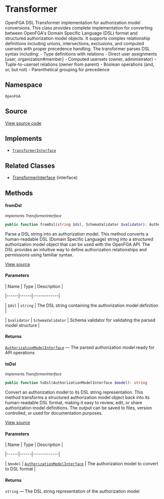 # Transformer

OpenFGA DSL Transformer implementation for authorization model conversions. This class provides complete implementation for converting between OpenFGA&#039;s Domain Specific Language (DSL) format and structured authorization model objects. It supports complex relationship definitions including unions, intersections, exclusions, and computed usersets with proper precedence handling. The transformer parses DSL syntax including: - Type definitions with relations - Direct user assignments [user, organization#member] - Computed usersets (owner, administrator) - Tuple-to-userset relations (owner from parent) - Boolean operations (and, or, but not) - Parenthetical grouping for precedence

## Namespace

`OpenFGA`

## Source

[View source code](https://github.com/evansims/openfga-php/blob/main/src/Transformer.php)

## Implements

* [`TransformerInterface`](TransformerInterface.md)

## Related Classes

* [TransformerInterface](TransformerInterface.md) (interface)

## Methods

#### fromDsl

*<small>Implements TransformerInterface</small>*

```php
public function fromDsl(string $dsl, SchemaValidator $validator): AuthorizationModelInterface

```

Parse a DSL string into an authorization model. This method converts a human-readable DSL (Domain Specific Language) string into a structured authorization model object that can be used with the OpenFGA API. The DSL provides an intuitive way to define authorization relationships and permissions using familiar syntax.

[View source](https://github.com/evansims/openfga-php/blob/main/src/TransformerInterface.php#L44)

#### Parameters

| Name | Type | Description |

|------|------|-------------|

| `$dsl` | `string` | The DSL string containing the authorization model definition |

| `$validator` | `SchemaValidator` | Schema validator for validating the parsed model structure |

#### Returns

[`AuthorizationModelInterface`](Models/AuthorizationModelInterface.md) — The parsed authorization model ready for API operations

#### toDsl

*<small>Implements TransformerInterface</small>*

```php
public function toDsl(AuthorizationModelInterface $model): string

```

Convert an authorization model to its DSL string representation. This method transforms a structured authorization model object back into its human-readable DSL format, making it easy to review, edit, or share authorization model definitions. The output can be saved to files, version controlled, or used for documentation purposes.

[View source](https://github.com/evansims/openfga-php/blob/main/src/TransformerInterface.php#L59)

#### Parameters

| Name | Type | Description |

|------|------|-------------|

| `$model` | [`AuthorizationModelInterface`](Models/AuthorizationModelInterface.md) | The authorization model to convert to DSL format |

#### Returns

`string` — The DSL string representation of the authorization model
